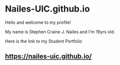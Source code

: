 # Nailes-UIC.github.io

Hello and welcome to my profile!

My name is Stephen Craine J. Nailes and I'm 19yrs old.

Here is the link to my Student Portfolio
## https://nailes-uic.github.io/
